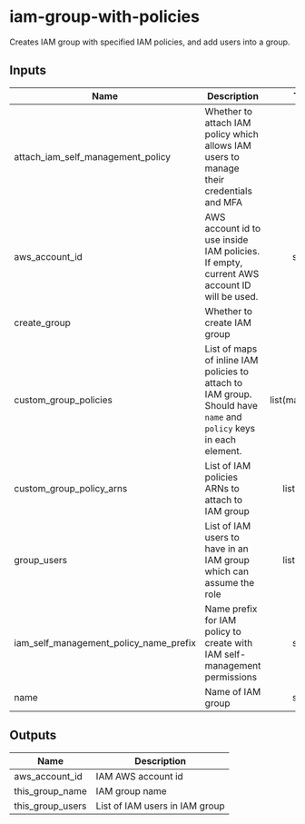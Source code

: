 # iam-group-with-policies

Creates IAM group with specified IAM policies, and add users into a group.

<!-- BEGINNING OF PRE-COMMIT-TERRAFORM DOCS HOOK -->
## Inputs

| Name | Description | Type | Default | Required |
|------|-------------|:----:|:-----:|:-----:|
| attach\_iam\_self\_management\_policy | Whether to attach IAM policy which allows IAM users to manage their credentials and MFA | bool | `"true"` | no |
| aws\_account\_id | AWS account id to use inside IAM policies. If empty, current AWS account ID will be used. | string | `""` | no |
| create\_group | Whether to create IAM group | bool | `"true"` | no |
| custom\_group\_policies | List of maps of inline IAM policies to attach to IAM group. Should have `name` and `policy` keys in each element. | list(map(string)) | `[]` | no |
| custom\_group\_policy\_arns | List of IAM policies ARNs to attach to IAM group | list(string) | `[]` | no |
| group\_users | List of IAM users to have in an IAM group which can assume the role | list(string) | `[]` | no |
| iam\_self\_management\_policy\_name\_prefix | Name prefix for IAM policy to create with IAM self-management permissions | string | `"IAMSelfManagement-"` | no |
| name | Name of IAM group | string | `""` | no |

## Outputs

| Name | Description |
|------|-------------|
| aws\_account\_id | IAM AWS account id |
| this\_group\_name | IAM group name |
| this\_group\_users | List of IAM users in IAM group |

<!-- END OF PRE-COMMIT-TERRAFORM DOCS HOOK -->

